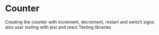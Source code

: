 # Counter
Creating the counter with increment, decrement, restart and switch signs also user testing with jest and react Testing libraries
